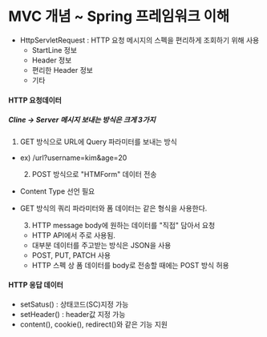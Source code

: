 # MVC 개념 ~ Spring 프레임워크 이해
- HttpServletRequest : HTTP 요청 메시지의 스펙을 편리하게 조회하기 위해 사용
    - StartLine 정보
    - Header 정보
    - 편리한 Header 정보
    - 기타

#### HTTP 요청데이터
##### Cline -> Server 메시지 보내는 방식은 크게 3가지
  1. GET 방식으로 URL에 Query 파라미터를 보내는 방식
- ex) /url?username=kim&age=20

  2. POST 방식으로 "HTMForm" 데이터 전송
- Content Type 선언 필요
- GET 방식의 쿼리 파라미터와 폼 데이터는 같은 형식을 사용한다.

  3. HTTP message body에 원하는 데이터를 "직접" 담아서 요청
    - HTTP API에서 주로 사용됨.
    - 대부분 데이터를 주고받는 방식은 JSON을 사용
    - POST, PUT, PATCH 사용
    - HTTP 스펙 상 폼 데이터를 body로 전송할 때에는 POST 방식 허용

#### HTTP 응답 데이터
  - setSatus() : 상태코드(SC)지정 가능
  - setHeader() : header값 지정 가능
  - content(), cookie(), redirect()와 같은 기능 지원

